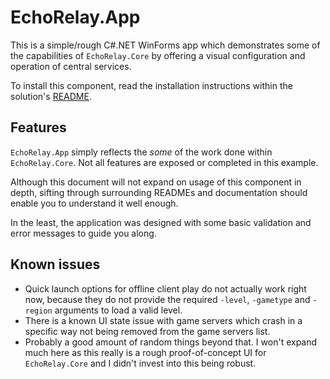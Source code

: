 ﻿# EchoRelay.App

This is a simple/rough C#.NET WinForms app which demonstrates some of the capabilities of `EchoRelay.Core` by offering a visual configuration and operation of central services.

To install this component, read the installation instructions within the solution's [README](../README.md).

## Features

`EchoRelay.App` simply reflects the _some_ of the work done within `EchoRelay.Core`. Not all features are exposed or completed in this example.

Although this document will not expand on usage of this component in depth, sifting through surrounding READMEs and documentation should enable you to understand it well enough. 

In the least, the application was designed with some basic validation and error messages to guide you along.

## Known issues

- Quick launch options for offline client play do not actually work right now, because they do not provide the required `-level`, `-gametype` and `-region` arguments to load a valid level.
- There is a known UI state issue with game servers which crash in a specific way not being removed from the game servers list.
- Probably a good amount of random things beyond that. I won't expand much here as this really is a rough proof-of-concept UI for `EchoRelay.Core` and I didn't invest into this being robust.
